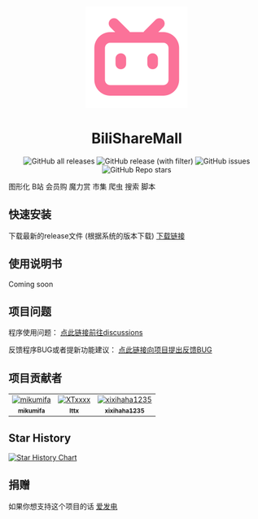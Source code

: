 <div align="center">
  <a href="https://github.com/mikumifa/BiliShareMall" target="_blank">
    <img width="200" src="build/appicon.png" alt="logo">
  </a>
  <h1 id="koishi">BiliShareMall</h1>

![GitHub all releases](https://img.shields.io/github/downloads/mikumifa/BiliShareMall/total)
![GitHub release (with filter)](https://img.shields.io/github/v/release/mikumifa/BiliShareMall)
![GitHub issues](https://img.shields.io/github/issues/mikumifa/BiliShareMall)
![GitHub Repo stars](https://img.shields.io/github/stars/mikumifa/BiliShareMall)

</div>

图形化 B站 会员购 魔力赏 市集 爬虫 搜索 脚本


## 快速安装

下载最新的release文件 (根据系统的版本下载) [下载链接](https://github.com/mikumifa/BiliShareMall/releases)

## 使用说明书

Coming soon

## 项目问题

程序使用问题： [点此链接前往discussions](https://github.com/mikumifa/BiliShareMall/discussions)

反馈程序BUG或者提新功能建议： [点此链接向项目提出反馈BUG](https://github.com/mikumifa/BiliShareMall/issues/new/choose)


## 项目贡献者

<!-- readme: collaborators,contributors -start -->
<table>
	<tbody>
		<tr>
            <td align="center">
                <a href="https://github.com/mikumifa">
                    <img src="https://avatars.githubusercontent.com/u/99951454?v=4" width="100;" alt="mikumifa"/>
                    <br />
                    <sub><b>mikumifa</b></sub>
                </a>
            </td>
            <td align="center">
                <a href="https://github.com/XTxxxx">
                    <img src="https://avatars.githubusercontent.com/u/113696527?v=4" width="100;" alt="XTxxxx"/>
                    <br />
                    <sub><b>lttx</b></sub>
                </a>
            </td>
            <td align="center">
                <a href="https://github.com/xixihaha1235">
                    <img src="https://avatars.githubusercontent.com/u/138993779?v=4" width="100;" alt="xixihaha1235"/>
                    <br />
                    <sub><b>xixihaha1235</b></sub>
                </a>
            </td>
		</tr>
	<tbody>
</table>
<!-- readme: collaborators,contributors -end -->


## Star History


[![Star History Chart](https://api.star-history.com/svg?repos=mikumifa/BiliShareMall&type=Date)](https://star-history.com/#mikumifa/BiliShareMall&Date)


## 捐赠

如果你想支持这个项目的话 [爱发电](https://afdian.com/a/mikumifa)
